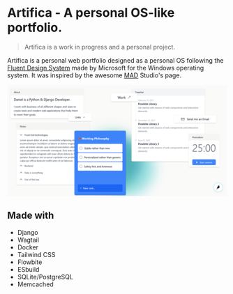 # Artifica - A personal OS-like portfolio.

> Artifica is a work in progress and a personal project.

Artifica is a personal web portfolio designed as a personal OS following the [Fluent Design System](https://www.microsoft.com/design/fluent/) made by Microsoft for the Windows operating system. It was inspired by the awesome [MAD](https://mad.ac/) Studio's page.

![Latest screenshot](./assets/2022-11-10.png)

## Made with

- Django
- Wagtail
- Docker
- Tailwind CSS
- Flowbite
- ESbuild
- SQLite/PostgreSQL
- Memcached
